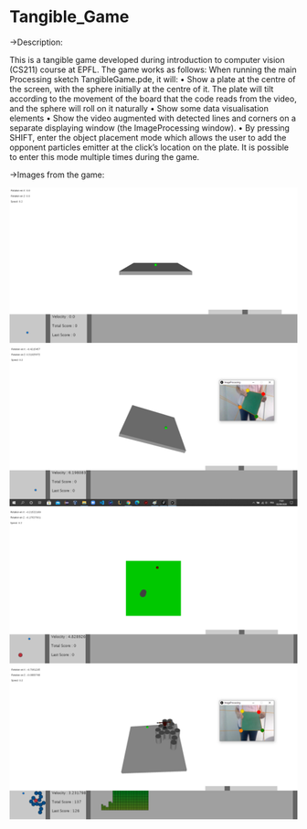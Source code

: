# Tangible_Game
->Description:

This is a tangible game developed during introduction to computer vision (CS211) course at EPFL.
The game works as follows:
When running the main Processing sketch TangibleGame.pde, it will:
• Show a plate at the centre of the screen, with the sphere initially at the centre of it. The plate will
  tilt according to the movement of the board that the code reads from the video, and the sphere will
  roll on it naturally
• Show some data visualisation elements
• Show the video augmented with detected lines and corners on a separate displaying window (the
  ImageProcessing window).
• By pressing SHIFT, enter the object placement mode which allows the user to add the opponent particles
  emitter at the click’s location on the plate. It is possible to enter this mode multiple times during the game.

->Images from the game: 



<img src="Game_Images/Visu1.png">

<img src="Game_Images/Visu2.png">

<img src="Game_Images/Visu3.png">

<img src="Game_Images/Visu4.png">

